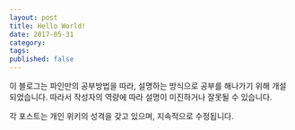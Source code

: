 ```yaml
---
layout: post  
title: Hello World!  
date: 2017-05-31  
category:  
tags:  
published: false
---
```


이 블로그는 파인만의 공부방법을 따라, 설명하는 방식으로 공부를 해나가기 위해 개설되었습니다. 따라서 작성자의 역량에 따라 설명이 미진하거나 잘못될 수 있습니다.

각 포스트는 개인 위키의 성격을 갖고 있으며, 지속적으로 수정됩니다.
